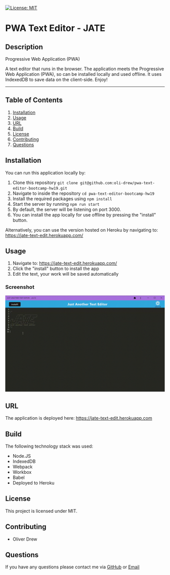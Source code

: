 [![License: MIT](https://img.shields.io/badge/License-MIT-yellow.svg)](https://opensource.org/licenses/MIT)

# PWA Text Editor - JATE

## Description

Progressive Web Application (PWA)

A text editor that runs in the browser. The application meets the Progressive Web Application (PWA), so can be installed locally and used offline.
It uses IndexedDB to save data on the client-side. Enjoy!

---

## Table of Contents

1. [Installation](#installation)
2. [Usage](#usage)
3. [URL](#url)
4. [Build](#build)
5. [License](#license)
6. [Contributing](#contributing)
7. [Questions](#questions)

## Installation

You can run this application locally by:

1. Clone this repository `git clone git@github.com:oli-drew/pwa-text-editor-bootcamp-hw19.git`
2. Navigate to inside the repository `cd pwa-text-editor-bootcamp-hw19`
3. Install the required packages using `npm install`
4. Start the server by running `npm run start`
5. By default, the server will be listening on port 3000.
6. You can install the app locally for use offline by pressing the "install" button.

Alternatively, you can use the version hosted on Heroku by navigating to: https://jate-text-edit.herokuapp.com/

## Usage

1. Navigate to: https://jate-text-edit.herokuapp.com/
2. Click the "install" button to install the app
3. Edit the text, your work will be saved automatically

### Screenshot

![Animated screenshot of the application](/assets/animated-screenshot.gif)

## URL

The application is deployed here: https://jate-text-edit.herokuapp.com

## Build

The following technology stack was used:

- Node.JS
- IndexedDB
- Webpack
- Workbox
- Babel
- Deployed to Heroku

## License

This project is licensed under MIT.

## Contributing

- Oliver Drew

## Questions

If you have any questions please contact me via [GitHub](https://github.com/oli-drew) or [Email](mailto:oli-webdev@protonmail.com)
